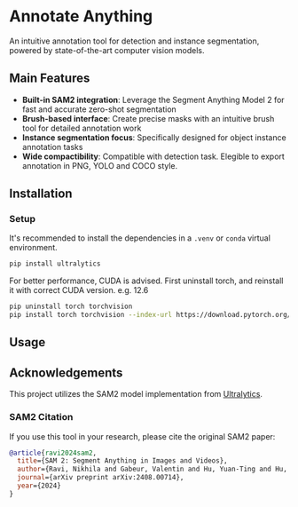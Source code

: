 # Annotate Anything

An intuitive annotation tool for detection and instance segmentation, powered by state-of-the-art computer vision models.

## Main Features

- **Built-in SAM2 integration**: Leverage the Segment Anything Model 2 for fast and accurate zero-shot segmentation
- **Brush-based interface**: Create precise masks with an intuitive brush tool for detailed annotation work
- **Instance segmentation focus**: Specifically designed for object instance annotation tasks
- **Wide compactibility**: Compatible with detection task. Elegible to export annotation in PNG, YOLO and COCO style.

## Installation

### Setup
It's recommended to install the dependencies in a `.venv` or `conda` virtual environment.
```bash
pip install ultralytics
```

For better performance, CUDA is advised. First uninstall torch, and reinstall it with correct CUDA version. e.g. 12.6
```bash
pip uninstall torch torchvision
pip install torch torchvision --index-url https://download.pytorch.org/whl/cu126
```

## Usage


## Acknowledgements

This project utilizes the SAM2 model implementation from [Ultralytics](https://github.com/ultralytics/ultralytics).

### SAM2 Citation

If you use this tool in your research, please cite the original SAM2 paper:

```bibtex
@article{ravi2024sam2,
  title={SAM 2: Segment Anything in Images and Videos},
  author={Ravi, Nikhila and Gabeur, Valentin and Hu, Yuan-Ting and Hu, Ronghang and Ryali, Chaitanya and Ma, Tengyu and Khedr, Haitham and R{\"a}dle, Roman and Rolland, Chloe and Gustafson, Laura and Mintun, Eric and Pan, Junting and Alwala, Kalyan Vasudev and Carion, Nicolas and Wu, Chao-Yuan and Girshick, Ross and Doll{\'a}r, Piotr and Feichtenhofer, Christoph},
  journal={arXiv preprint arXiv:2408.00714},
  year={2024}
}
```
